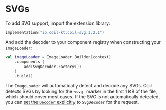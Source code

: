 # SVGs

To add SVG support, import the extension library:

```kotlin
implementation("io.coil-kt:coil-svg:1.2.1")
```

And add the decoder to your component registry when constructing your `ImageLoader`:

```kotlin
val imageLoader = ImageLoader.Builder(context)
    .components {
        add(SvgDecoder.Factory())
    }
    .build()
```

The `ImageLoader` will automatically detect and decode any SVGs. Coil detects SVGs by looking for the `<svg ` marker in the first 1 KB of the file, which should cover most cases. If the SVG is not automatically detected, you can [set the `Decoder` explicitly](../api/coil-base/coil-base/coil.request/-image-request/-builder/decoder.html) to `SvgDecoder` for the request.
